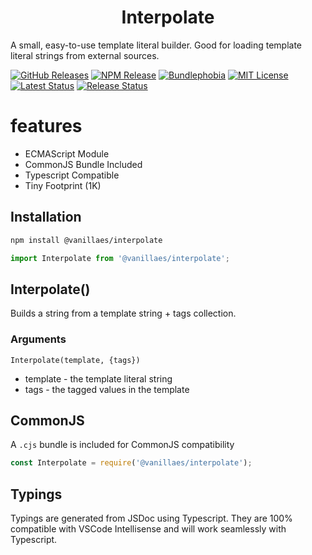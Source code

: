 <h1 align="center">Interpolate</h1>

A small, easy-to-use template literal builder. Good for loading template literal strings from external sources.

[![GitHub Releases](https://badgen.net/github/tag/vanillaes/interpolate)](https://github.com/vanillaes/interpolate/releases)
[![NPM Release](https://badgen.net/npm/v/@vanillaes/interpolate)](https://www.npmjs.com/package/@vanillaes/interpolate)
[![Bundlephobia](https://badgen.net/bundlephobia/minzip/@vanillaes/interpolate)](https://bundlephobia.com/result?p=@vanillaes/interpolate)
[![MIT License](https://badgen.net/github/license/vanillaes/interpolate)](https://raw.githubusercontent.com/vanillaes/interpolate/master/LICENSE)
[![Latest Status](https://github.com/vanillaes/interpolate/workflows/Latest/badge.svg)](https://github.com/vanillaes/interpolate/actions)
[![Release Status](https://github.com/vanillaes/interpolate/workflows/Release/badge.svg)](https://github.com/vanillaes/interpolate/actions)

# features

- ECMAScript Module
- CommonJS Bundle Included
- Typescript Compatible
- Tiny Footprint (1K)

## Installation

```sh
npm install @vanillaes/interpolate
```

```javascript
import Interpolate from '@vanillaes/interpolate';
```

## Interpolate()

Builds a string from a template string + tags collection.

### Arguments

```Interpolate(template, {tags})```

- template - the template literal string
- tags - the tagged values in the template

## CommonJS

A `.cjs` bundle is included for CommonJS compatibility 

```javascript
const Interpolate = require('@vanillaes/interpolate');
```

## Typings

Typings are generated from JSDoc using Typescript. They are 100% compatible with VSCode Intellisense and will work seamlessly with Typescript.